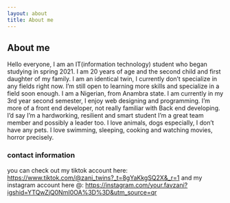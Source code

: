 ```yaml
---
layout: about
title: About me
---
```


## About me

Hello everyone, I am an IT(information technology) student who began studying in spring 2021. I am 20 years of age and the second child and first daughter of my family. I am an identical twin, I currently don’t specialize in any fields right now. I’m still open to learning more skills and specialize in a field soon enough. I am a Nigerian, from Anambra state. I am currently in my 3rd year second semester, I enjoy web designing and programming. I’m more of a front end developer, not really familiar with Back end developing. I’d say I’m a hardworking, resilient and smart student I’m a great team member and possibly a leader too. I love animals, dogs especially, I don’t have any pets. I love swimming, sleeping, cooking and watching movies, horror precisely. 

### contact information
you can check out my tiktok account here: https://www.tiktok.com/@zani_twins?_t=8gYaKkgSQ2X&_r=1 and my instagram account here @: https://instagram.com/your.favzani?igshid=YTQwZjQ0NmI0OA%3D%3D&utm_source=qr


